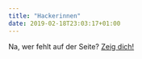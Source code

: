 ```yaml
---
title: "Hackerinnen"
date: 2019-02-18T23:03:17+01:00
---
```


Na, wer fehlt auf der Seite? <a href="/de/zeigdich">Zeig dich!</a>
